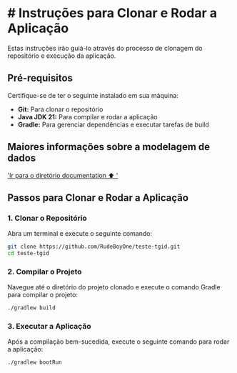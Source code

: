 # # Instruções para Clonar e Rodar a Aplicação

Estas instruções irão guiá-lo através do processo de clonagem do repositório e execução da aplicação.

## Pré-requisitos

Certifique-se de ter o seguinte instalado em sua máquina:
- **Git:** Para clonar o repositório
- **Java JDK 21:** Para compilar e rodar a aplicação
- **Gradle:** Para gerenciar dependências e executar tarefas de build

## Maiores informações sobre a modelagem de dados
['Ir para o diretório documentation ⬆️ '](../documentation)

## Passos para Clonar e Rodar a Aplicação

### 1. Clonar o Repositório

Abra um terminal e execute o seguinte comando:

```sh
git clone https://github.com/RudeBoyOne/teste-tgid.git
cd teste-tgid
```

### 2. Compilar o Projeto

Navegue até o diretório do projeto clonado e execute o comando Gradle para compilar o projeto:

```sh
./gradlew build
```

### 3. Executar a Aplicação

Após a compilação bem-sucedida, execute o seguinte comando para rodar a aplicação:

```sh
./gradlew bootRun
```